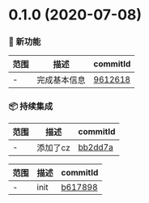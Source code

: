 # 0.1.0 (2020-07-08)

### 🌟 新功能
范围|描述|commitId
--|--|--
 - | 完成基本信息 | [9612618](https://github.com/18943122963/score-online-0708/commit/9612618)


### 📦 持续集成
范围|描述|commitId
--|--|--
 - | 添加了cz | [bb2dd7a](https://github.com/18943122963/score-online-0708/commit/bb2dd7a)


范围|描述|commitId
--|--|--
 - | init | [b617898](https://github.com/18943122963/score-online-0708/commit/b617898)

